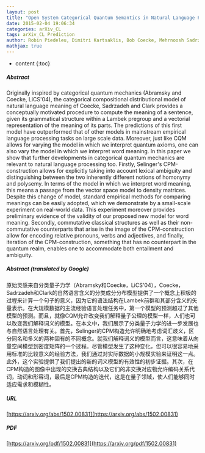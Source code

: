 ```yaml
---
layout: post
title: "Open System Categorical Quantum Semantics in Natural Language Processing"
date: 2015-02-04 19:06:34
categories: arXiv_CL
tags: arXiv_CL Prediction
author: Robin Piedeleu, Dimitri Kartsaklis, Bob Coecke, Mehrnoosh Sadrzadeh
mathjax: true
---
```


* content
{:toc}

##### Abstract
Originally inspired by categorical quantum mechanics (Abramsky and Coecke, LiCS'04), the categorical compositional distributional model of natural language meaning of Coecke, Sadrzadeh and Clark provides a conceptually motivated procedure to compute the meaning of a sentence, given its grammatical structure within a Lambek pregroup and a vectorial representation of the meaning of its parts. The predictions of this first model have outperformed that of other models in mainstream empirical language processing tasks on large scale data. Moreover, just like CQM allows for varying the model in which we interpret quantum axioms, one can also vary the model in which we interpret word meaning. In this paper we show that further developments in categorical quantum mechanics are relevant to natural language processing too. Firstly, Selinger's CPM-construction allows for explicitly taking into account lexical ambiguity and distinguishing between the two inherently different notions of homonymy and polysemy. In terms of the model in which we interpret word meaning, this means a passage from the vector space model to density matrices. Despite this change of model, standard empirical methods for comparing meanings can be easily adopted, which we demonstrate by a small-scale experiment on real-world data. This experiment moreover provides preliminary evidence of the validity of our proposed new model for word meaning. Secondly, commutative classical structures as well as their non-commutative counterparts that arise in the image of the CPM-construction allow for encoding relative pronouns, verbs and adjectives, and finally, iteration of the CPM-construction, something that has no counterpart in the quantum realm, enables one to accommodate both entailment and ambiguity.

##### Abstract (translated by Google)
原始灵感来自分类量子力学（Abramsky和Coecke，LiCS'04），Coecke，Sadrzadeh和Clark的自然语言含义的分类成分分布模型提供了一个概念上积极的过程来计算一个句子的意义，因为它的语法结构在Lambek前群和其部分含义的矢量表示。在大规模数据的主流经验语言处理任务中，第一个模型的预测超过了其他模型的预测。而且，就像CQM允许改变我们解释量子公理的模型一样，人们也可以改变我们解释词义的模型。在本文中，我们展示了分类量子力学的进一步发展也与自然语言处理有关。首先，Selinger的CPM构造允许明确地考虑词汇歧义，区分同名和多义的两种固有的不同概念。就我们解释词义的模型而言，这意味着从向量空间模型到密度矩阵的一个过程。尽管模型发生了这种变化，但可以很容易地采用标准的比较意义的经验方法，我们通过对实际数据的小规模实验来证明这一点。此外，这个实验提供了我们提出的新的词义模型的有效性的初步证据。其次，在CPM构造的图像中出现的交换古典结构以及它们的非交换对应物允许编码关系代词，动词和形容词，最后是CPM构造的迭代，这是在量子领域，使人们能够同时适应需求和模糊性。

##### URL
[https://arxiv.org/abs/1502.00831](https://arxiv.org/abs/1502.00831)

##### PDF
[https://arxiv.org/pdf/1502.00831](https://arxiv.org/pdf/1502.00831)

